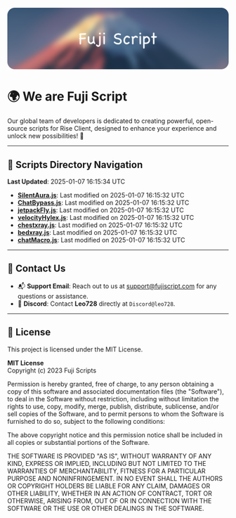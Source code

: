 ![Banner](.github/b.webp)

# 🌍 **We are Fuji Script**

Our global team of developers is dedicated to creating powerful, open-source scripts for Rise Client, designed to enhance your experience and unlock new possibilities! 🌟

---
<!-- SCRIPTS_NAVIGATION_START -->
## 📂 **Scripts Directory Navigation**

**Last Updated**: 2025-01-07 16:15:34 UTC

- **[SilentAura.js](scripts/SilentAura.js)**: Last modified on 2025-01-07 16:15:32 UTC
- **[ChatBypass.js](scripts/ChatBypass.js)**: Last modified on 2025-01-07 16:15:32 UTC
- **[jetpackFly.js](scripts/jetpackFly.js)**: Last modified on 2025-01-07 16:15:32 UTC
- **[velocityHylex.js](scripts/velocityHylex.js)**: Last modified on 2025-01-07 16:15:32 UTC
- **[chestxray.js](scripts/chestxray.js)**: Last modified on 2025-01-07 16:15:32 UTC
- **[bedxray.js](scripts/bedxray.js)**: Last modified on 2025-01-07 16:15:32 UTC
- **[chatMacro.js](scripts/chatMacro.js)**: Last modified on 2025-01-07 16:15:32 UTC

<!-- SCRIPTS_NAVIGATION_END -->

---

## 💬 **Contact Us**  
- 📬 **Support Email**: Reach out to us at [support@fujiscript.com](mailto:support@fujiscript.com) for any questions or assistance.  
- 💬 **Discord**: Contact **Leo728** directly at `Discord@leo728`.

---

## 📜 **License**

This project is licensed under the MIT License.  

**MIT License**  
Copyright (c) 2023 Fuji Scripts  

Permission is hereby granted, free of charge, to any person obtaining a copy of this software and associated documentation files (the "Software"), to deal in the Software without restriction, including without limitation the rights to use, copy, modify, merge, publish, distribute, sublicense, and/or sell copies of the Software, and to permit persons to whom the Software is furnished to do so, subject to the following conditions:  

The above copyright notice and this permission notice shall be included in all copies or substantial portions of the Software.  

THE SOFTWARE IS PROVIDED "AS IS", WITHOUT WARRANTY OF ANY KIND, EXPRESS OR IMPLIED, INCLUDING BUT NOT LIMITED TO THE WARRANTIES OF MERCHANTABILITY, FITNESS FOR A PARTICULAR PURPOSE AND NONINFRINGEMENT. IN NO EVENT SHALL THE AUTHORS OR COPYRIGHT HOLDERS BE LIABLE FOR ANY CLAIM, DAMAGES OR OTHER LIABILITY, WHETHER IN AN ACTION OF CONTRACT, TORT OR OTHERWISE, ARISING FROM, OUT OF OR IN CONNECTION WITH THE SOFTWARE OR THE USE OR OTHER DEALINGS IN THE SOFTWARE.  
